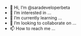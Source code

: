 - 👋 Hi, I’m @saradeveloperbeta
- 👀 I’m interested in ...
- 🌱 I’m currently learning ...
- 💞️ I’m looking to collaborate on ...
- 📫 How to reach me ...

<!---
saradeveloperbeta/saradeveloperbeta is a ✨ special ✨ repository because its `README.md` (this file) appears on your GitHub profile.
You can click the Preview link to take a look at your changes.
--->
